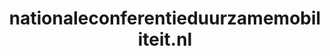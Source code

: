 ---
layout: post
title:  "nationaleconferentieduurzamemobiliteit.nl"
internal_url:  "/data/nationaleconferentieduurzamemobiliteit.nl.html"
categories: dutchgov
---